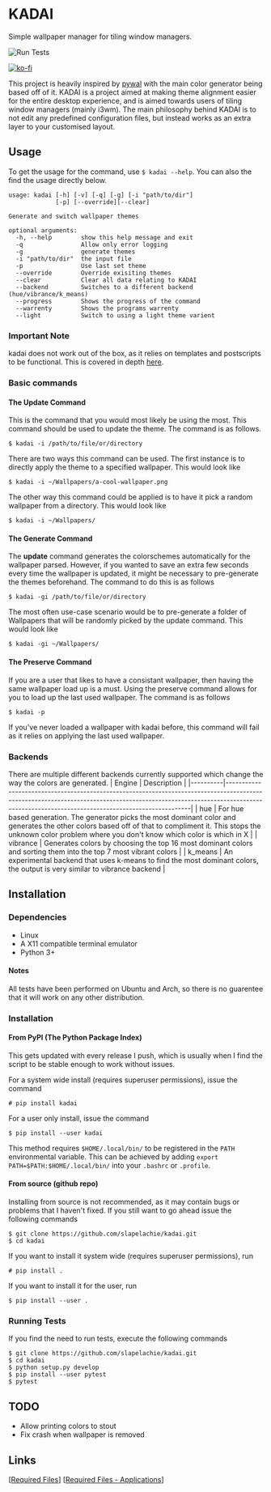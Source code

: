 
# KADAI
Simple wallpaper manager for tiling window managers.

![Run Tests](https://github.com/slapelachie/kadai/workflows/Run%20Tests/badge.svg)

[![ko-fi](https://www.ko-fi.com/img/githubbutton_sm.svg)](https://ko-fi.com/L3L726D8I)

This project is heavily inspired by [pywal](https://github.com/dylanaraps/pywal) with the main color generator being based off of it.
KADAI is a project aimed at making theme alignment easier for the entire desktop experience, and is aimed towards users of tiling window managers (mainly i3wm).
The main philosophy behind KADAI is to not edit any predefined configuration files, but instead works as an extra layer to your customised layout.

## Usage
To get the usage for the command, use `$ kadai --help`.
You can also the find the usage directly below.
```
usage: kadai [-h] [-v] [-q] [-g] [-i "path/to/dir"] 
			 [-p] [--override][--clear]

Generate and switch wallpaper themes

optional arguments:
  -h, --help        show this help message and exit
  -q                Allow only error logging
  -g                generate themes
  -i "path/to/dir"  the input file
  -p                Use last set theme
  --override        Override exisiting themes
  --clear           Clear all data relating to KADAI
  --backend         Switches to a different backend (hue/vibrance/k_means)
  --progress        Shows the progress of the command
  --warrenty        Shows the programs warrenty
  --light           Switch to using a light theme varient
```

### Important Note
kadai does not work out of the box, as it relies on templates and postscripts to be functional.
This is covered in depth [here](https://github.com/slapelachie/kadai/wiki/ExtraFiles).

### Basic commands
#### The Update Command
This is the command that you would most likely be using the most.
This command should be used to update the theme.
The command is as follows.
```
$ kadai -i /path/to/file/or/directory
```
There are two ways this command can be used. The first instance is to directly apply the theme to a specified wallpaper.
This would look like
```
$ kadai -i ~/Wallpapers/a-cool-wallpaper.png
```
The other way this command could be applied is to have it pick a random wallpaper from a directory.
This would look like
```
$ kadai -i ~/Wallpapers/
```

#### The Generate Command
The **update** command generates the colorschemes automatically for the wallpaper parsed.
However, if you wanted to save an extra few seconds every time the wallpaper is updated, it might be necessary to pre-generate the themes beforehand. The command to do this is as follows
```
$ kadai -gi /path/to/file/or/directory
```
The most often use-case scenario would be to pre-generate a folder of Wallpapers that will be randomly picked by the update command. This would look like
```
$ kadai -gi ~/Wallpapers/
```

#### The Preserve Command
If you are a user that likes to have a consistant wallpaper, then having the same wallpaper load up is a must. Using the preserve command allows for you to load up the last used wallpaper. The command is as follows
```
$ kadai -p
```
If you've never loaded a wallpaper with kadai before, this command will fail as it relies on applying the last used wallpaper.

### Backends
There are multiple different backends currently supported which change the way the colors are generated.
| Engine   | Description                                                                                                                                                                                                                   |
|----------|-------------------------------------------------------------------------------------------------------------------------------------------------------------------------------------------------------------------------------|
| hue      | For hue based generation. The generator picks the most dominant color  and generates the other colors based off of that to compliment it. This stops the unknown color problem where you don't know which color is which in X |
| vibrance | Generates colors by choosing the top 16 most dominant colors and sorting them into the top 7 most vibrant colors                                                                                                              |
| k_means  | An experimental backend that uses k-means to find the most dominant colors, the output is very similar to vibrance backend                                                                                                    |


## Installation

### Dependencies
- Linux
- A X11 compatible terminal emulator
- Python 3+

#### Notes
All tests have been performed on Ubuntu and Arch, so there is no guarentee that it will work on any other distribution.

### Installation

#### From PyPI (The Python Package Index)
This gets updated with every release I push, which is usually when I find the script to be stable enough to work without issues.

For a system wide install (requires superuser permissions), issue the command 
```
# pip install kadai
```

For a user only install, issue the command 
```
$ pip install --user kadai
```

This method requires `$HOME/.local/bin/` to be registered in the `PATH` environmental variable.
This can be achieved by adding `export PATH=$PATH:$HOME/.local/bin/` into your `.bashrc` or `.profile`.

#### From source (github repo)
Installing from source is not recommended, as it may contain bugs or problems that I haven't fixed.
If you still want to go ahead issue the following commands

```
$ git clone https://github.com/slapelachie/kadai.git
$ cd kadai
```

If you want to install it system wide (requires superuser permissions), run
```
# pip install .
```
If you want to install it for the user, run
```
$ pip install --user .
```

### Running Tests
If you find the need to run tests, execute the following commands
```
$ git clone https://github.com/slapelachie/kadai.git
$ cd kadai
$ python setup.py develop
$ pip install --user pytest
$ pytest
```

## TODO
* Allow printing colors to stout
* Fix crash when wallpaper is removed

## Links
\[[Required Files](https://github.com/slapelachie/kadai/wiki/ExtraFiles)\]
\[[Required Files - Applications](https://github.com/slapelachie/kadai/wiki/ExtraFiles-Aplications)\]
